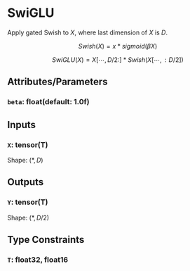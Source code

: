 # SwiGLU

Apply gated Swish to $X$, where last dimension of $X$ is $D$.

$$Swish(X)=x*sigmoid(\beta X)$$

$$SwiGLU(X)=X[\cdots, D/2:]*Swish(X[\cdots, :D/2])$$

## Attributes/Parameters

### `beta`: float(default: 1.0f)

## Inputs

### `X`: tensor(T)

Shape: $(*,D)$

## Outputs

### `Y`: tensor(T)

Shape: $(*,D/2)$

## Type Constraints

### `T`: float32, float16
